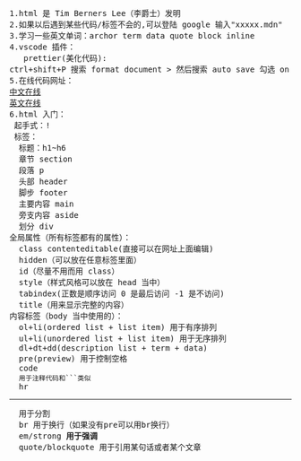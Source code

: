 <pre>
1.html 是 Tim Berners Lee（李爵士）发明  
2.如果以后遇到某些代码/标签不会的,可以登陆 google 输入"xxxxx.mdn"  
3.学习一些英文单词：archor term data quote block inline  
4.vscode 插件：  
   prettier(美化代码):
ctrl+shift+P 搜索 format document > 然后搜索 auto save 勾选 on focus save > 搜索 format on save 勾选即可 
5.在线代码网址：
<a href="http://js.jirengu.com/?html,output"target="_blank">中文在线</a>
<a href="https://codesandbox.io/"target="_blank">英文在线</a> 
6.html 入门：  
 起手式：!  
 标签：
  标题：h1~h6 
  章节 section 
  段落 p 
  头部 header 
  脚步 footer 
  主要内容 main 
  旁支内容 aside 
  划分 div  
全局属性（所有标签都有的属性）：
  class contenteditable(直接可以在网址上面编辑) 
  hidden（可以放在任意标签里面） 
  id（尽量不用而用 class） 
  style（样式风格可以放在 head 当中）
  tabindex(正数是顺序访问 0 是最后访问 -1 是不访问) 
  title（用来显示完整的内容）  
内容标签（body 当中使用的）：  
  ol+li(ordered list + list item) 用于有序排列  
  ul+li(unordered list + list item) 用于无序排列
  dl+dt+dd(description list + term + data)  
  pre(preview) 用于控制空格
  code 
  <code>用于注释代码和```类似</code>
  hr  <hr>  用于分割</hr>
  br 用于换行（如果没有pre可以用br换行）
  em/strong <strong>用于强调</strong>
  quote/blockquote <quote>用于引用某句话或者某个文章</quote>
</pre>
